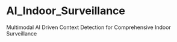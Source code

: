 # AI_Indoor_Surveillance
Multimodal AI Driven Context Detection for Comprehensive Indoor Surveillance
